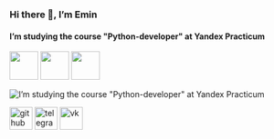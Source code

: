 ### Hi there 👋, I’m Emin
#### I’m studying the course "Python-developer" at Yandex Practicum
<div>
<img src="https://cs6.pikabu.ru/avatars/1299/v1299063-1608742989.jpg" height=50>
<img src="https://cheparev-portfolio.s3.amazonaws.com/images/django.2e16d0ba.fill-100x100-c50.png" height=50>
<img src="https://www.blognone.com/sites/default/files/styles/thumbnail/public/topics-images/256px-Sqlite-square-icon.svg_.png?itok=vpt3pNup" height=50>
</div>

![I’m studying the course "Python-developer" at Yandex Practicum](https://media.tenor.com/Ut1EdX0r6soAAAAC/code-monkey-checkmate-digital.gif)



[<img src='https://cdn.jsdelivr.net/npm/simple-icons@3.0.1/icons/github.svg' alt='github' height='40'>](https://github.com/https://github.com/Galichskyeyu)  [<img src='https://cdn.jsdelivr.net/npm/simple-icons@3.0.1/icons/telegram.svg' alt='telegram' height='40'>](https://t.me/Galichskyeyu)  [<img src='https://cdn.jsdelivr.net/npm/simple-icons@3.0.1/icons/vk.svg' alt='vk' height='40'>](https://vk.com/galichskyeyu)  

